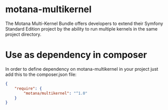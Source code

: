 # motana-multikernel

The Motana Multi-Kernel Bundle offers developers to extend their Symfony Standard Edition
project by the ability to run multiple kernels in the same project directory.

# Use as dependency in composer

In order to define dependency on motana-multikernel in your project just add this to the composer.json file:

```json
{
	"require": {
		"motana/multikernel": "^1.0"
	}
}
```
